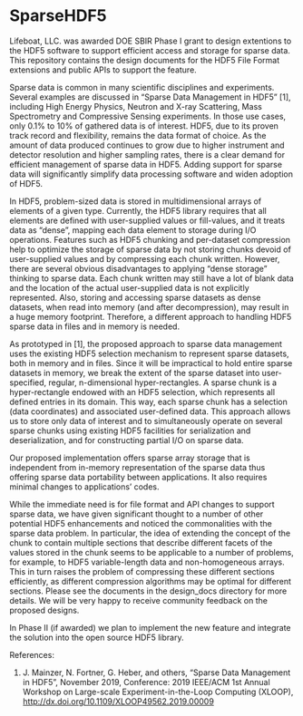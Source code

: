 # SparseHDF5

Lifeboat, LLC. was awarded DOE SBIR Phase I grant to design extentions to the HDF5 software to support efficient access and storage for sparse data. This repository contains the design documents for the HDF5 File Format extensions and public APIs to support the feature. 

Sparse data is common in many scientific disciplines and experiments. Several examples are discussed in “Sparse Data Management in HDF5” [1], including High Energy Physics, Neutron and X-ray Scattering, Mass Spectrometry and Compressive Sensing experiments. In those use cases, only 0.1% to 10% of gathered data is of interest. HDF5, due to its proven track record and flexibility, remains the data format of choice. As the amount of data produced continues to grow due to higher instrument and detector resolution and higher sampling rates, there is a clear demand for efficient management of sparse data in HDF5. Adding support for sparse data will significantly simplify data processing software and widen adoption of HDF5. 

In HDF5, problem-sized data is stored in multidimensional arrays of elements of a given type. Currently, the HDF5 library requires that all elements are defined with user-supplied values or fill-values, and it treats data as “dense”, mapping each data element to storage during I/O operations. Features such as HDF5 chunking and per-dataset compression help to optimize the storage of sparse data by not storing chunks devoid of user-supplied values and by compressing each chunk written. However, there are several obvious disadvantages to applying “dense storage” thinking to sparse data. Each chunk written may still have a lot of blank data and the location of the actual user-supplied data is not explicitly represented.  Also, storing and accessing sparse datasets as dense datasets, when read into memory (and after decompression), may result in a huge memory footprint. Therefore, a different approach to handling HDF5 sparse data in files and in memory is needed.

As prototyped in [1], the proposed approach to sparse data management uses the existing HDF5 selection mechanism to represent sparse datasets, both in memory and in files.  Since it will be impractical to hold entire sparse datasets in memory, we break the extent of the sparse dataset into user-specified, regular, n-dimensional hyper-rectangles.  A sparse chunk is a hyper-rectangle endowed with an HDF5 selection, which represents all defined entries in its domain.  This way, each sparse chunk has a selection (data coordinates) and associated user-defined data. This approach allows us to store only data of interest and to simultaneously operate on several sparse chunks using existing HDF5 facilities for serialization and deserialization, and for constructing partial I/O on sparse data.

Our proposed implementation offers sparse array storage that is independent from in-memory representation of the sparse data thus offering sparse data portability between applications. It also requires minimal changes to applications’ codes.

While the immediate need is for file format and API changes to support sparse data, we have given significant thought to a number of other potential HDF5 enhancements and noticed the commonalities with the sparse data problem. In particular, the idea of extending the concept of the chunk to contain multiple sections that describe different facets of the values stored in the chunk seems to be applicable to a number of problems, for example, to HDF5 variable-length data and non-homogeneous arrays. This in turn raises the problem of compressing these different sections efficiently, as different compression algorithms may be optimal for different sections. Please see the documents in the design_docs directory for more details. We will be very happy to receive community feedback on the proposed designs.

In Phase II (if awarded) we plan to implement the new feature and integrate the solution into the open source HDF5 library. 

References:
1. J. Mainzer, N. Fortner, G. Heber, and others, “Sparse Data Management in HDF5”, November 2019, Conference: 2019 IEEE/ACM 1st Annual Workshop on Large-scale Experiment-in-the-Loop Computing (XLOOP), http://dx.doi.org/10.1109/XLOOP49562.2019.00009 
